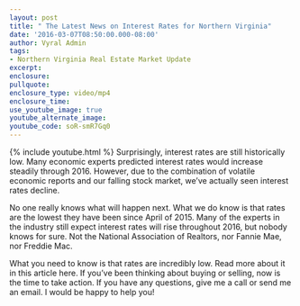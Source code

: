 ```yaml
---
layout: post
title: " The Latest News on Interest Rates for Northern Virginia"
date: '2016-03-07T08:50:00.000-08:00'
author: Vyral Admin
tags:
- Northern Virginia Real Estate Market Update
excerpt:
enclosure:
pullquote:
enclosure_type: video/mp4
enclosure_time:
use_youtube_image: true
youtube_alternate_image:
youtube_code: soR-smR7Gq0
---
```

{% include youtube.html %}
Surprisingly, interest rates are still historically low. Many economic experts predicted interest rates would increase steadily through 2016. However, due to the combination of volatile economic reports and our falling stock market, we’ve actually seen interest rates decline.

No one really knows what will happen next. What we do know is that rates are the lowest they have been since April of 2015. Many of the experts in the industry still expect interest rates will rise throughout 2016, but nobody knows for sure. Not the National Association of Realtors, nor Fannie Mae, nor Freddie Mac.

What you need to know is that rates are incredibly low. Read more about it in this article here. If you’ve been thinking about buying or selling, now is the time to take action. If you have any questions, give me a call or send me an email. I would be happy to help you!
